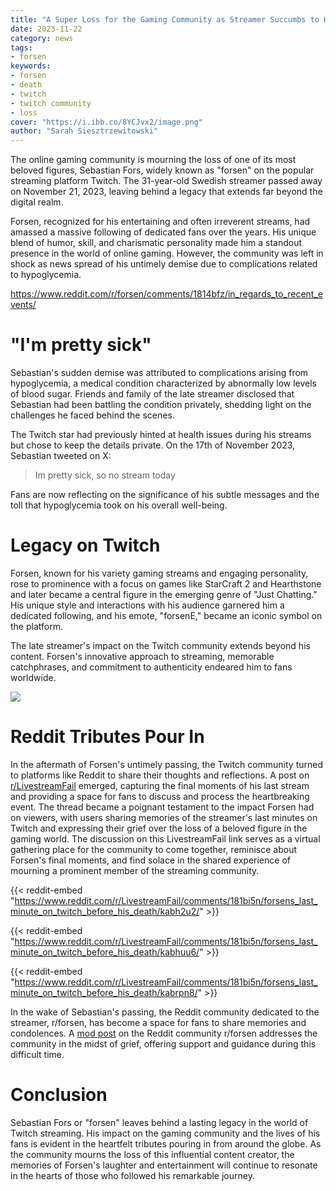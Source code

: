 ```yaml
---
title: "A Super Loss for the Gaming Community as Streamer Succumbs to Hypoglycemia"
date: 2023-11-22
category: news
tags:
- forsen
keywords:
- forsen
- death
- twitch
- twitch community
- loss
cover: "https://i.ibb.co/8YCJvx2/image.png"
author: "Sarah Siesztrzewitowski"
---
```


The online gaming community is mourning the loss of one of its most beloved
figures, Sebastian Fors, widely known as "forsen" on the popular streaming
platform Twitch. The 31-year-old Swedish streamer passed away on November 21,
2023, leaving behind a legacy that extends far beyond the digital realm.

Forsen, recognized for his entertaining and often irreverent streams, had
amassed a massive following of dedicated fans over the years. His unique blend
of humor, skill, and charismatic personality made him a standout presence in
the world of online gaming. However, the community was left in shock as news
spread of his untimely demise due to complications related to hypoglycemia.

https://www.reddit.com/r/forsen/comments/1814bfz/in_regards_to_recent_events/

# "I'm pretty sick"

Sebastian's sudden demise was attributed to complications arising from
hypoglycemia, a medical condition characterized by abnormally low levels of
blood sugar. Friends and family of the late streamer disclosed that Sebastian
had been battling the condition privately, shedding light on the challenges he
faced behind the scenes.

The Twitch star had previously hinted at health issues during his streams but
chose to keep the details private. On the 17th of November 2023, Sebastian
tweeted on X:

> Im pretty sick, so no stream today

Fans are now reflecting on the significance of his subtle messages and the toll
that hypoglycemia took on his overall well-being.

# Legacy on Twitch

Forsen, known for his variety gaming streams and engaging personality, rose to
prominence with a focus on games like StarCraft 2 and Hearthstone and later
became a central figure in the emerging genre of "Just Chatting." His unique
style and interactions with his audience garnered him a dedicated following,
and his emote, "forsenE," became an iconic symbol on the platform.

The late streamer's impact on the Twitch community extends beyond his content.
Forsen's innovative approach to streaming, memorable catchphrases, and
commitment to authenticity endeared him to fans worldwide.

![](https://batjam.sandvich.xyz/img/forsen-chin.jpg)

# Reddit Tributes Pour In

In the aftermath of Forsen's untimely passing, the Twitch community turned to
platforms like Reddit to share their thoughts and reflections. A post on
[r/LivestreamFail](https://www.reddit.com/r/LivestreamFail/comments/181bi5n/forsens_last_minute_on_twitch_before_his_death/)
emerged, capturing the final moments of his last stream and
providing a space for fans to discuss and process the heartbreaking event. The
thread became a poignant testament to the impact Forsen had on viewers, with
users sharing memories of the streamer's last minutes on Twitch and expressing
their grief over the loss of a beloved figure in the gaming world. The
discussion on this LivestreamFail link serves as a virtual gathering place for
the community to come together, reminisce about Forsen's final moments, and
find solace in the shared experience of mourning a prominent member of the
streaming community.

{{< reddit-embed "https://www.reddit.com/r/LivestreamFail/comments/181bi5n/forsens_last_minute_on_twitch_before_his_death/kabh2u2/" >}}

{{< reddit-embed "https://www.reddit.com/r/LivestreamFail/comments/181bi5n/forsens_last_minute_on_twitch_before_his_death/kabhuu6/" >}}

{{< reddit-embed "https://www.reddit.com/r/LivestreamFail/comments/181bi5n/forsens_last_minute_on_twitch_before_his_death/kabrpn8/" >}}

In the wake of Sebastian's passing, the Reddit community dedicated to the
streamer, r/forsen, has become a space for fans to share memories and
condolences. A
[mod post](https://www.reddit.com/r/forsen/comments/1814bfz/in_regards_to_recent_events/)
on the Reddit community r/forsen addresses the community in the midst of grief,
offering support and guidance during this difficult time.

# Conclusion

Sebastian Fors or "forsen" leaves behind a lasting legacy in the world of
Twitch streaming. His impact on the gaming community and the lives of his fans
is evident in the heartfelt tributes pouring in from around the globe. As the
community mourns the loss of this influential content creator, the memories of
Forsen's laughter and entertainment will continue to resonate in the hearts of
those who followed his remarkable journey.
